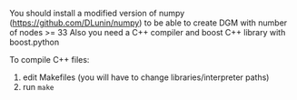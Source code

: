 You should install a modified version of numpy (https://github.com/DLunin/numpy) to be able to create DGM with number of nodes >= 33
Also you need a C++ compiler and boost C++ library with boost.python

To compile C++ files:
  1. edit Makefiles (you will have to change libraries/interpreter paths)
  2. run `make`
  
